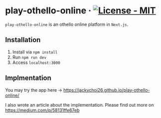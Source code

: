 # play-othello-online &middot; [![License - MIT](https://img.shields.io/badge/License-MIT-blue)](#license)

`play-othello-online` is an othello online platform in `Next.js`.

## Installation

1. Install via `npm install`
2. Run `npm run dev`
3. Access `localhost:3000`

## Implmentation
You may try the app here -> https://jackychoi26.github.io/play-othello-online/

I also wrote an article about the implementation. Please find out more on https://medium.com/p/58131ffe67eb
